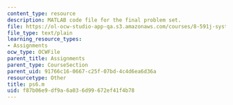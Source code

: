 ```yaml
---
content_type: resource
description: MATLAB code file for the final problem set.
file: https://ol-ocw-studio-app-qa.s3.amazonaws.com/courses/8-591j-systems-biology-fall-2004/f87b06e9df9a6a036d99672ef41f4b78_ps6.m
file_type: text/plain
learning_resource_types:
- Assignments
ocw_type: OCWFile
parent_title: Assignments
parent_type: CourseSection
parent_uid: 91766c16-0667-c25f-07bd-4c4d6ea6d36a
resourcetype: Other
title: ps6.m
uid: f87b06e9-df9a-6a03-6d99-672ef41f4b78
---
```

